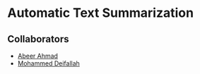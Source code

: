 # Automatic Text Summarization
## Collaborators
- [Abeer Ahmad](https://github.com/Abeer-Ahmad)
- [Mohammed Deifallah](https://github.com/Mohammed-Deifallah)
